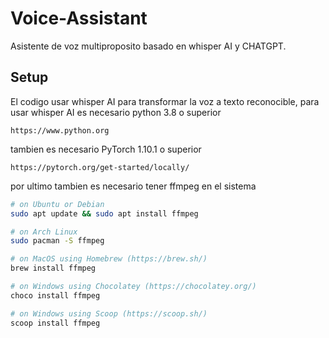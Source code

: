 # Voice-Assistant

Asistente de voz multiproposito basado en whisper AI y CHATGPT.

## Setup

El codigo usar whisper AI para transformar la voz a texto reconocible, para usar whisper AI es necesario python 3.8 o superior

    https://www.python.org

tambien es necesario PyTorch 1.10.1 o superior

    https://pytorch.org/get-started/locally/

por ultimo tambien es necesario tener ffmpeg en el sistema


```bash
# on Ubuntu or Debian
sudo apt update && sudo apt install ffmpeg

# on Arch Linux
sudo pacman -S ffmpeg

# on MacOS using Homebrew (https://brew.sh/)
brew install ffmpeg

# on Windows using Chocolatey (https://chocolatey.org/)
choco install ffmpeg

# on Windows using Scoop (https://scoop.sh/)
scoop install ffmpeg
```
